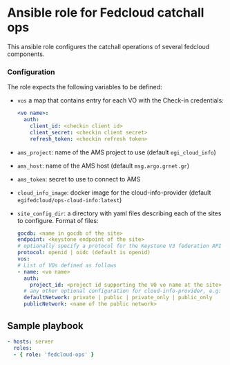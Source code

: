 # Ansible role for Fedcloud catchall ops

This ansible role configures the catchall operations of several fedcloud
components.

### Configuration

The role expects the following variables to be defined:

- `vos` a map that contains entry for each VO with the Check-in credentials:
  ```yaml
  <vo name>:
    auth:
      client_id: <checkin client id>
      client_secret: <checkin client secret>
      refresh_token: <checkin refresh token>
  ```

- `ams_project`: name of the AMS project to use (default `egi_cloud_info`)
- `ams_host`: name of the AMS host (default `msg.argo.grnet.gr`)
- `ams_token`: secret to use to connect to AMS
- `cloud_info_image`: docker image for the cloud-info-provider
  (default `egifedcloud/ops-cloud-info:latest`)
- `site_config_dir`: a directory with yaml files describing each of the
  sites to configure. Format of files:

  ```yaml
  gocdb: <name in gocdb of the site>
  endpoint: <keystone endpoint of the site>
  # optionally specify a protocol for the Keystone V3 federation API
  protocol: openid | oidc (default is openid)
  vos:
  # List of VOs defined as follows
  - name: <vo name>
    auth:
      project_id: <project id supporting the VO vo name at the site>
    # any other optional configuration for cloud-info-provider, e.g:
    defaultNetwork: private | public | private_only | public_only
    publicNetwork: <name of the public network>
  ```

## Sample playbook

```yaml
- hosts: server
  roles:
  - { role: 'fedcloud-ops' }
```


